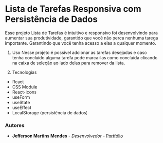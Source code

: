 # Lista de Tarefas Responsiva com Persistência de Dados

Esse projeto Lista de Tarefas é intuitivo e responsivo  foi desenvolvindo para aumentar sua produtividade, garantido que você não perca nenhuma tarega importante.
Garantindo que você tenha acesso a elas a qualquer momento. 


1. Uso 
  Nesse projeto é possivel adcionar as tarefas desejadas e caso tenha concluido alguma tarefa
  pode marca-las como concluída clicando na caixa de seleção ao lado delas para remover da lista.

2. Tecnologias
  - React
  - CSS Module
  - React-icons
  - useForm
  - useState
  - useEffect
  - LocalStorage (persistência de dados)

### Autores

- **Jefferson Martins Mendes** - *Desenvolvedor* - [Portfólio](https://jeffmmartins.github.io/Portfolio-Jefferson/)
  
  
   

